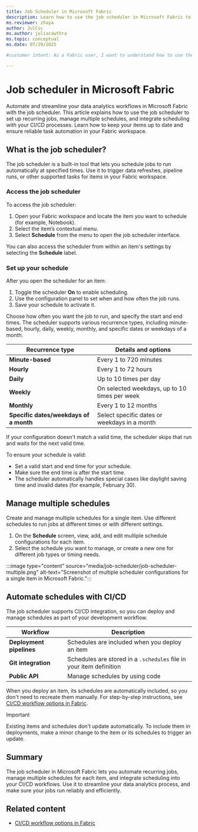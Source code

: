 ```yaml
---
title: Job Scheduler in Microsoft Fabric
description: Learn how to use the job scheduler in Microsoft Fabric to automate recurring jobs, manage multiple schedules, and integrate with CI/CD.
ms.reviewer: zhaya
author: JulCsc
ms.author: juliacawthra
ms.topic: conceptual
ms.date: 07/29/2025

#customer intent: As a Fabric user, I want to understand how to use the job scheduler to automate tasks and manage schedules for my items in Fabric.

---
```


# Job scheduler in Microsoft Fabric

Automate and streamline your data analytics workflows in Microsoft Fabric with the job scheduler. This article explains how to use the job scheduler to set up recurring jobs, manage multiple schedules, and integrate scheduling with your CI/CD processes. Learn how to keep your items up to date and ensure reliable task automation in your Fabric workspace.

## What is the job scheduler?

The job scheduler is a built-in tool that lets you schedule jobs to run automatically at specified times. Use it to trigger data refreshes, pipeline runs, or other supported tasks for items in your Fabric workspace.

### Access the job scheduler

To access the job scheduler:

1. Open your Fabric workspace and locate the item you want to schedule (for example, Notebook).
1. Select the item’s contextual menu.
1. Select **Schedule** from the menu to open the job scheduler interface. 

You can also access the scheduler from within an item's settings by selecting the **Schedule** label. 

### Set up your schedule

After you open the scheduler for an item:

1. Toggle the scheduler **On** to enable scheduling.
1. Use the configuration panel to set when and how often the job runs.
1. Save your schedule to activate it.

Choose how often you want the job to run, and specify the start and end times. The scheduler supports various recurrence types, including minute-based, hourly, daily, weekly, monthly, and specific dates or weekdays of a month.

| Recurrence type | Details and options |
| --- | --- |
| **Minute-based** | Every 1 to 720 minutes |
| **Hourly** | Every 1 to 72 hours |
| **Daily** | Up to 10 times per day |
| **Weekly** | On selected weekdays, up to 10 times per week |
| **Monthly** | Every 1 to 12 months |
| **Specific dates/weekdays of a month** | Select specific dates or weekdays in a month |

If your configuration doesn't match a valid time, the scheduler skips that run and waits for the next valid time.

To ensure your schedule is valid:

- Set a valid start and end time for your schedule.
- Make sure the end time is after the start time.
- The scheduler automatically handles special cases like daylight saving time and invalid dates (for example, February 30).

## Manage multiple schedules

Create and manage multiple schedules for a single item. Use different schedules to run jobs at different times or with different settings.

1. On the **Schedule** screen, view, add, and edit multiple schedule configurations for each item.
1. Select the schedule you want to manage, or create a new one for different job types or timing needs.

:::image type="content" source="media/job-scheduler/job-scheduler-multiple.png" alt-text="Screenshot of multiple scheduler configurations for a single item in Microsoft Fabric.":::

## Automate schedules with CI/CD

The job scheduler supports CI/CD integration, so you can deploy and manage schedules as part of your development workflow.

| Workflow | Description|
| --- | --- |
| **Deployment pipelines** | Schedules are included when you deploy an item |
| **Git integration** | Schedules are stored in a `.schedules` file in your item definition |
| **Public API** | Manage schedules by using code |

When you deploy an item, its schedules are automatically included, so you don't need to recreate them manually. For step-by-step instructions, see [CI/CD workflow options in Fabric](../cicd/manage-deployment.md).

> [!IMPORTANT]
> Existing items and schedules don't update automatically. To include them in deployments, make a minor change to the item or its schedules to trigger an update.

## Summary

The job scheduler in Microsoft Fabric lets you automate recurring jobs, manage multiple schedules for each item, and integrate scheduling into your CI/CD workflows. Use it to streamline your data analytics process, and make sure your jobs run reliably and efficiently. 

## Related content

- [CI/CD workflow options in Fabric](../cicd/manage-deployment.md)
